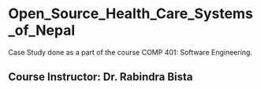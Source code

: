 # Open_Source_Health_Care_Systems_of_Nepal

Case Study done as a part of the course COMP 401: Software Engineering.

Course Instructor: Dr. Rabindra Bista
---

